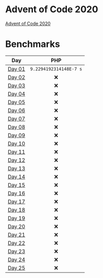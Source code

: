 # Advent of Code 2020

[Advent of Code 2020](https://adventofcode.com/2020)

# Benchmarks

| Day | PHP |
|:-------------:|:-------------:|
| [Day 01](2020/Day_01/) | `9.2294192314148E-7 s` |
| [Day 02](2020/Day_02/) | :x: |
| [Day 03](2020/Day_03/) | :x: |
| [Day 04](2020/Day_04/) | :x: |
| [Day 05](2020/Day_05/) | :x: |
| [Day 06](2020/Day_06/) | :x: |
| [Day 07](2020/Day_07/) | :x: |
| [Day 08](2020/Day_08/) | :x: |
| [Day 09](2020/Day_09/) | :x: |
| [Day 10](2020/Day_10/) | :x: |
| [Day 11](2020/Day_11/) | :x: |
| [Day 12](2020/Day_12/) | :x: |
| [Day 13](2020/Day_13/) | :x: |
| [Day 14](2020/Day_14/) | :x: |
| [Day 15](2020/Day_15/) | :x: |
| [Day 16](2020/Day_16/) | :x: |
| [Day 17](2020/Day_17/) | :x: |
| [Day 18](2020/Day_18/) | :x: |
| [Day 19](2020/Day_19/) | :x: |
| [Day 20](2020/Day_20/) | :x: |
| [Day 21](2020/Day_21/) | :x: |
| [Day 22](2020/Day_22/) | :x: |
| [Day 23](2020/Day_23/) | :x: |
| [Day 24](2020/Day_24/) | :x: |
| [Day 25](2020/Day_25/) | :x: |
